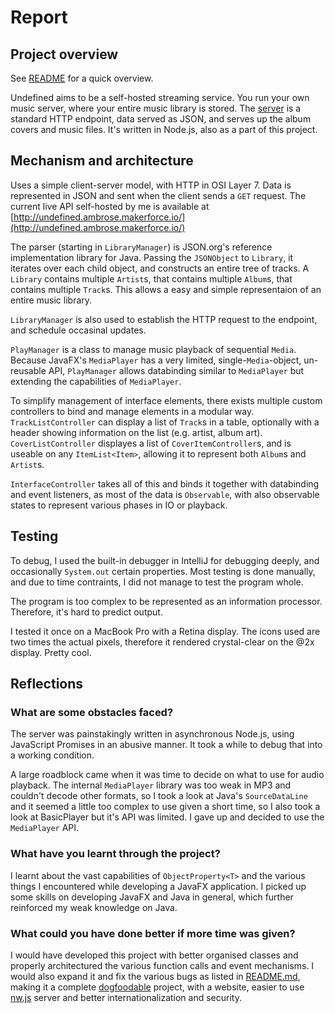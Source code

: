 
# Report

## Project overview

See [README](README.md) for a quick overview. 

Undefined aims to be a self-hosted streaming service. You run your own music server, where your entire music library is 
stored. The [server](https://github.com/ambrosechua/Undefined-server) is a standard HTTP endpoint, data served as JSON, 
and serves up the album covers and music files. It's written in Node.js, also as a part of this project. 

## Mechanism and architecture

Uses a simple client-server model, with HTTP in OSI Layer 7. Data is represented in JSON and sent when the client sends 
a `GET` request. The current live API self-hosted by me is available at [http://undefined.ambrose.makerforce.io/](http://undefined.ambrose.makerforce.io/)

The parser (starting in `LibraryManager`) is JSON.org's reference implementation library for Java. Passing the `JSONObject`
to `Library`, it iterates over each child object, and constructs an entire tree of tracks. A `Library` contains multiple 
`Artist`s, that contains multiple `Album`s, that contains multiple `Track`s. This allows a easy and simple representaion
of an entire music library. 

`LibraryManager` is also used to establish the HTTP request to the endpoint, and schedule occasinal updates. 

`PlayManager` is a class to manage music playback of sequential `Media`. Because JavaFX's `MediaPlayer` has a very limited, 
single-`Media`-object, un-reusable API, `PlayManager` allows databinding similar to `MediaPlayer` but extending the 
capabilities of `MediaPlayer`. 

To simplify management of interface elements, there exists multiple custom controllers to bind and manage elements in a 
modular way. `TrackListController` can display a list of `Track`s in a table, optionally with a header showing information 
on the list (e.g. artist, album art). `CoverListController` displayes a list of `CoverItemController`s, and is useable
on any `ItemList<Item>`, allowing it to represent both `Album`s and `Artist`s. 

`InterfaceController` takes all of this and binds it together with databinding and event listeners, as most of the data
is `Observable`, with also observable states to represent various phases in IO or playback. 

## Testing 

To debug, I used the built-in debugger in IntelliJ for debugging deeply, and occasionally `System.out` certain properties.
Most testing is done manually, and due to time contraints, I did not manage to test the program whole. 

The program is too complex to be represented as an information processor. Therefore, it's hard to predict output. 

I tested it once on a MacBook Pro with a Retina display. The icons used are two times the actual pixels, therefore it 
rendered crystal-clear on the @2x display. Pretty cool. 

## Reflections

### What are some obstacles faced? 

The server was painstakingly written in asynchronous Node.js, using JavaScript Promises in an abusive manner. It took a
while to debug that into a working condition. 

A large roadblock came when it was time to decide on what to use for audio playback. The internal `MediaPlayer` library was
too weak in MP3 and couldn't decode other formats, so I took a look at Java's `SourceDataLine` and it seemed a little too
complex to use given a short time, so I also took a look at BasicPlayer but it's API was limited. I gave up and decided 
to use the `MediaPlayer` API. 

### What have you learnt through the project?

I learnt about the vast capabilities of `ObjectProperty<T>` and the various things I encountered while developing a JavaFX
application. I picked up some skills on developing JavaFX and Java in general, which further reinforced my weak knowledge
on Java. 

### What could you have done better if more time was given?

I would have developed this project with better organised classes and properly architectured the various function calls
and event mechanisms. I would also expand it and fix the various bugs as listed in [README.md](README.md), making it a
complete [dogfoodable](https://en.wikipedia.org/wiki/Eating_your_own_dog_food) project, with a website, easier to use
[nw.js](http://nwjs.io/) server and better internationalization and security. 